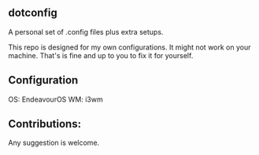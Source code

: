 ## dotconfig
A personal set of .config files plus extra setups.

This repo is designed for my own configurations. It might not work on your machine. That's is fine and up to you to fix it for yourself.

## Configuration
OS: EndeavourOS
WM: i3wm

## Contributions:
Any suggestion is welcome.

